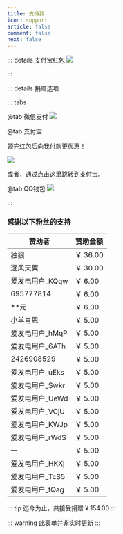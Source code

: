 ```yaml
---
title: 支持我
icon: support
article: false
comment: false
next: false
---
```


::: details 支付宝红包
![](https://image.hestudio.net/img/2023/04/13/64381ab4a5692.jpg)


:::

::: details 捐赠选项

::: tabs

@tab 微信支付
![](https://image.hestudio.net/img/2023/03/04/6403651274504.jpg)


@tab 支付宝

领完红包后向我付款更优惠！

[![ ](https://image.hestudio.net/img/2023/03/04/6403658ad55e8.jpg)](https://qr.alipay.com/fkx13427ks9t0ups0qzc081)

或者，通过[点击这里](https://qr.alipay.com/fkx13427ks9t0ups0qzc081)跳转到支付宝。


@tab QQ钱包
![](https://image.hestudio.net/img/2023/03/04/640362d927b8a.png)


:::

<Share colorful />

### 感谢以下粉丝的支持

| 赞助者 | 赞助金额 |
|---|---|
| 独狼 | ￥ 36.00 |
| 逐风天翼 | ￥ 30.00 |
| 爱发电用户_KQqw | ￥ 6.00 |
| 695777814 | ￥ 6.00 |
| **元 | ￥ 6.00 |
| 小羊肖恩 | ￥ 5.00 |
| 爱发电用户_hMqP | ￥ 5.00 |
| 爱发电用户_6ATh | ￥ 5.00 |
| 2426908529 | ￥ 5.00 |
| 爱发电用户_uEks | ￥ 5.00 |
| 爱发电用户_Swkr | ￥ 5.00 |
| 爱发电用户_UeWd | ￥ 5.00 |
| 爱发电用户_VCjU | ￥ 5.00 |
| 爱发电用户_KWJp | ￥ 5.00 |
| 爱发电用户_rWdS | ￥ 5.00 |
| 一 | ￥ 5.00 |
| 爱发电用户_HKXj | ￥ 5.00 |
| 爱发电用户_TcS5 | ￥ 5.00 |
| 爱发电用户_tQag | ￥ 5.00 |

::: tip
迄今为止，共接受捐赠 ¥ 154.00
:::

::: warning
此表单并非实时更新
:::
